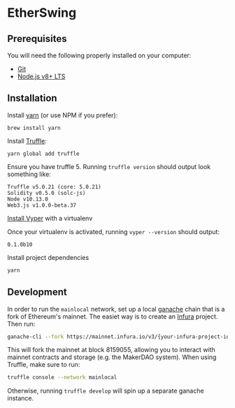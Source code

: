 # EtherSwing

## Prerequisites

You will need the following properly installed on your computer:

- [Git](https://git-scm.com/)
- [Node.js v8+ LTS](https://nodejs.org/en/)

## Installation

Install [yarn](https://yarnpkg.com/lang/en/docs/install) (or use NPM if you prefer):

```
brew install yarn
```

Install [Truffle](https://truffleframework.com/truffle):

```
yarn global add truffle
```

Ensure you have truffle 5. Running `truffle version` should output look something like:

```
Truffle v5.0.21 (core: 5.0.21)
Solidity v0.5.0 (solc-js)
Node v10.13.0
Web3.js v1.0.0-beta.37
```

[Install Vyper](https://vyper.readthedocs.io/en/latest/installing-vyper.html) with a virtualenv

Once your virtualenv is activated, running `vyper --version` should output:

```
0.1.0b10
```

Install project dependencies

```bash
yarn
```

## Development

In order to run the `mainlocal` network, set up a local [ganache](https://github.com/trufflesuite/ganache-cli) chain that is a fork of Ethereum's mainnet. The easiet way is to create an [Infura](https://infura.io) project. Then run:

```bash
ganache-cli --fork https://mainnet.infura.io/v3/{your-infura-project-id}@8159055
```

This will fork the mainnet at block 8159055, allowing you to interact with mainnet contracts and storage (e.g. the MakerDAO system). When using Truffle, make sure to run:

```bash
truffle console --network mainlocal
```

Otherwise, running `truffle develop` will spin up a separate ganache instance.
